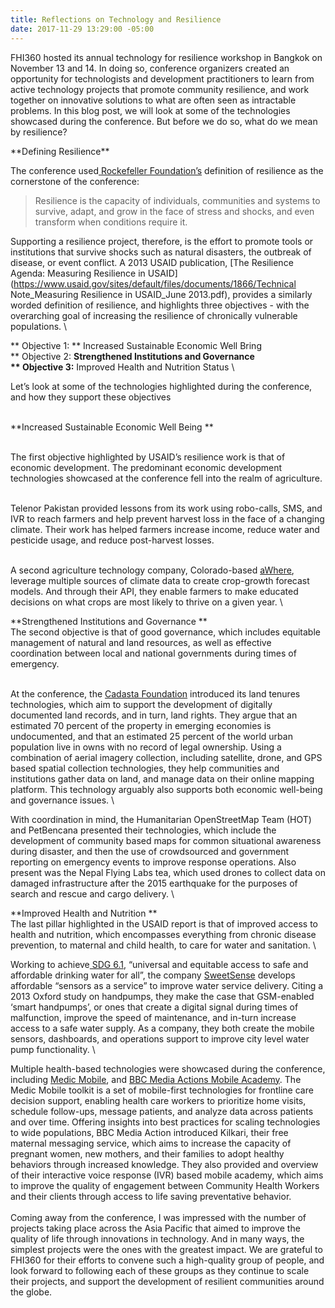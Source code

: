 ```yaml
---
title: Reflections on Technology and Resilience
date: 2017-11-29 13:29:00 -05:00
---
```


FHI360 hosted its annual technology for resilience workshop in Bangkok on November 13 and 14. In doing so, conference organizers created an opportunity for technologists and development practitioners to learn from active technology projects that promote community resilience, and work together on innovative solutions to what are often seen as intractable problems. In this blog post, we will look at some of the technologies showcased during the conference. But before we do so, what do we mean by resilience?

\*\*Defining Resilience\*\*

The conference used[ Rockefeller Foundation’s](https://www.rockefellerfoundation.org/) definition of resilience as the cornerstone of the conference:

> Resilience is the capacity of individuals, communities and systems to survive, adapt, and grow in the face of stress and shocks, and even transform when conditions require it.

Supporting a resilience project, therefore, is the effort to promote tools or institutions that survive shocks such as natural disasters, the outbreak of disease, or event conflict. A 2013 USAID publication, \[The Resilience Agenda: Measuring Resilience in USAID\](https://www.usaid.gov/sites/default/files/documents/1866/Technical Note_Measuring Resilience in USAID_June 2013.pdf), provides a similarly worded definition of resilience, and highlights three objectives - with the overarching goal of increasing the resilience of chronically vulnerable populations.
\\

\*\*  Objective 1: \*\* Increased Sustainable Economic Well Bring
\
\*\*  Objective 2: **Strengthened Institutions and Governance
\
\*\*  Objective 3:** Improved Health and Nutrition Status
\\

Let’s look at some of the technologies highlighted during the conference, and how they support these objectives

\
\*\*Increased Sustainable Economic Well Being
\*\*

\
The first objective highlighted by USAID’s resilience work is that of economic development. The predominant economic development technologies showcased at the conference fell into the realm of agriculture.

\
Telenor Pakistan provided lessons from its work using robo-calls, SMS, and IVR to reach farmers and help prevent harvest loss in the face of a changing climate. Their work has helped farmers increase income, reduce water and pesticide usage, and reduce post-harvest losses.

\
A second agriculture technology company, Colorado-based [aWhere](http://www.awhere.com/), leverage multiple sources of climate data to create crop-growth forecast models. And through their API, they enable farmers to make educated decisions on what crops are most likely to thrive on a given year.
\\

\*\*Strengthened Institutions and Governance
\*\*\
The second objective is that of good governance, which includes equitable management of natural and land resources, as well as effective coordination between local and national governments during times of emergency.

\
At the conference, the [Cadasta Foundation](http://cadasta.org/) introduced its land tenures technologies, which aim to support the development of digitally documented land records, and in turn, land rights.  They argue that an estimated 70 percent of the property in emerging economies is undocumented, and that an estimated 25 percent of the world urban population live in owns with no record of legal ownership. Using a combination of aerial imagery collection, including satellite, drone, and GPS based spatial collection technologies, they help communities and institutions gather data on land, and manage data on their online mapping platform. This technology arguably also supports both economic well-being and governance issues.
\\

With coordination in mind, the Humanitarian OpenStreetMap Team (HOT) and PetBencana presented their technologies, which include the development of community based maps for common situational awareness during disaster, and then the use of crowdsourced and government reporting on emergency events to improve response operations. Also present was the Nepal Flying Labs tea, which used drones to collect data on damaged infrastructure after the 2015 earthquake for the purposes of search and rescue and cargo delivery.
\\

\*\*Improved Health and Nutrition
\*\*\
The last pillar highlighted in the USAID report is that of improved access to health and nutrition, which encompasses everything from chronic disease prevention, to maternal and child health, to care for water and sanitation.
\\

Working to achieve[ SDG 6.1](https://sustainabledevelopment.un.org/sdg6), “universal and equitable access to safe and affordable drinking water for all”, the company [SweetSense](http://www.sweetsensors.com/) develops affordable “sensors as a service” to improve water service delivery. Citing a 2013 Oxford study on handpumps, they make the case that GSM-enabled ‘smart handpumps’, or ones that create a digital signal during times of malfunction, improve the speed of maintenance, and in-turn increase access to a safe water supply. As a company, they both create the mobile sensors, dashboards, and operations support to improve city level water pump functionality.
\\

Multiple health-based technologies were showcased during the conference, including [Medic Mobile](https://medicmobile.org/), and [BBC Media Actions Mobile Academy](http://www.bbc.co.uk/mediaaction/where-we-work/asia/india/sdp-ma-mk). The Medic Mobile toolkit is a set of mobile-first technologies for frontline care decision support, enabling health care workers to prioritize home visits, schedule follow-ups, message patients, and analyze data across patients and over time. Offering insights into best practices for scaling technologies to wide populations, BBC Media Action introduced Kilkari, their free maternal messaging service, which aims to increase the capacity of pregnant women, new mothers, and their families to adopt healthy behaviors through increased knowledge. They also provided and overview of their interactive voice response (IVR) based mobile academy, which aims to improve the quality of engagement between Community Health Workers and their clients through access to life saving preventative behavior.
\
 
\
Coming away from the conference, I was impressed with the number of projects taking place across the Asia Pacific that aimed to improve the quality of life through innovations in technology. And in many ways, the simplest projects were the ones with the greatest impact. We are grateful to FHI360 for their efforts to convene such a high-quality group of people, and look forward to following each of these groups as they continue to scale their projects, and support the development of resilient communities around the globe.